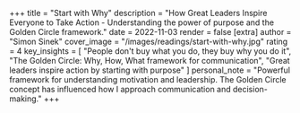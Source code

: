 +++
title = "Start with Why"
description = "How Great Leaders Inspire Everyone to Take Action - Understanding the power of purpose and the Golden Circle framework."
date = 2022-11-03
render = false
[extra]
author = "Simon Sinek"
cover_image = "/images/readings/start-with-why.jpg"
rating = 4
key_insights = [
    "People don't buy what you do, they buy why you do it",
    "The Golden Circle: Why, How, What framework for communication",
    "Great leaders inspire action by starting with purpose"
]
personal_note = "Powerful framework for understanding motivation and leadership. The Golden Circle concept has influenced how I approach communication and decision-making."
+++
